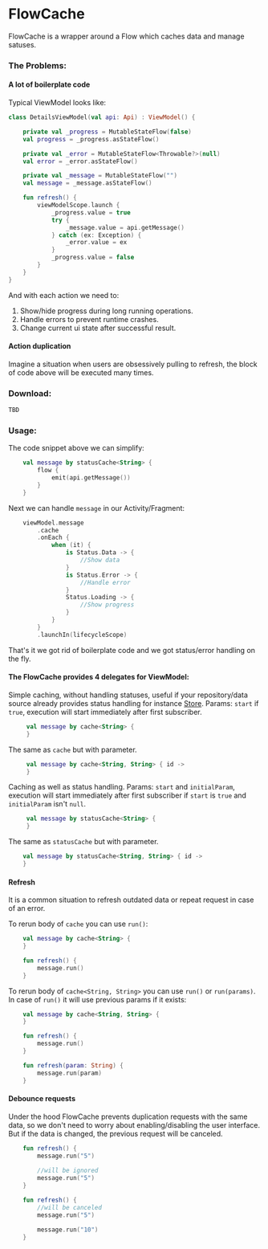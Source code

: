 # FlowCache
FlowCache is a wrapper around a Flow which caches data and manage satuses.

### The Problems:

#### A lot of boilerplate code

Typical ViewModel looks like:

```kotlin
class DetailsViewModel(val api: Api) : ViewModel() {

    private val _progress = MutableStateFlow(false)
    val progress = _progress.asStateFlow()

    private val _error = MutableStateFlow<Throwable?>(null)
    val error = _error.asStateFlow()

    private val _message = MutableStateFlow("")
    val message = _message.asStateFlow()

    fun refresh() {
        viewModelScope.launch {
            _progress.value = true
            try {
                _message.value = api.getMessage()
            } catch (ex: Exception) {
                _error.value = ex
            }
            _progress.value = false
        }
    }
}
```
And with each action we need to:
1. Show/hide progress during long running operations.
2. Handle errors to prevent runtime crashes.
3. Change current ui state after successful result.

#### Action duplication

Imagine a situation when users are obsessively pulling to refresh, the block of code above will be executed many times.

### Download:
```kotlin
TBD
```

### Usage:

The code snippet above we can simplify:
```kotlin
    val message by statusCache<String> {
        flow {
            emit(api.getMessage())
        }
    }
```

Next we can handle `message` in our Activity/Fragment:
```kotlin
    viewModel.message
        .cache
        .onEach {
            when (it) {
                is Status.Data -> {
                    //Show data
                }
                is Status.Error -> {
                    //Handle error
                }
                Status.Loading -> {
                    //Show progress
                }
            }
        }
        .launchIn(lifecycleScope)
```
That's it we got rid of boilerplate code and we got status/error handling on the fly.

#### The FlowCache provides 4 delegates for ViewModel:
Simple caching, without handling statuses, useful if your repository/data source already provides status handling for instance [Store](https://github.com/dropbox/Store).
Params: `start` if `true`, execution will start immediately after first subscriber.

```kotlin
	 val message by cache<String> {  
	 }
 ```

The same as `cache` but with parameter.

```kotlin
	 val message by cache<String, String> { id ->
	 }
 ```

Caching as well as status handling.
Params: `start` and `initialParam`, execution will start immediately after first subscriber if `start` is `true` and `initialParam` isn't `null`.

```kotlin
	 val message by statusCache<String> { 
	 }
 ```

The same as `statusCache` but with parameter.

```kotlin
	val message by statusCache<String, String> { id -> 
	}
```

#### Refresh
It is a common situation to refresh outdated data or repeat request in case of an error.

To rerun body of `cache` you can use `run()`:

```kotlin
    val message by cache<String> {
    }

    fun refresh() {
        message.run()
    }
```

To rerun body of `cache<String, String>` you can use `run()` or `run(params)`. In case of `run()` it will use previous params if it exists:

```kotlin
    val message by cache<String, String> {
    }

    fun refresh() {
        message.run()
    }

    fun refresh(param: String) {
        message.run(param)
    }
```

#### Debounce requests

Under the hood FlowCache prevents duplication requests with the same data, so we don't need to worry about enabling/disabling the user interface. But if the data is changed, the previous request will be canceled.

```kotlin
    fun refresh() {
        message.run("5")
      
        //will be ignored
        message.run("5")
    }
```

```kotlin
    fun refresh() {
        //will be canceled
        message.run("5")
      
        message.run("10")
    }
```